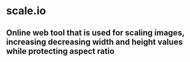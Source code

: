 # scale.io

## Online web tool that is used for scaling images, increasing decreasing width and height values while protecting aspect ratio
